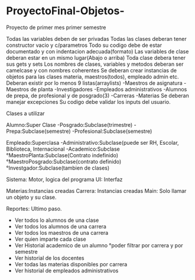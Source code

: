 # ProyectoFinal-Objetos-
Proyecto de primer mes primer semestre


Todas las variables deben de ser privadas
Todas las clases deberan tener constructor vacio y c/parametros
Todo su codigo debe de estar documentado y con indentacion adecuada(formato)
Las variables de clase deberan estar en un mismo lugar(Abajo o arriba)
Toda clase debera tener sus gets y sets
Los nombres de clases, variables y metodos deberan ser camelcase y con nombres coherentes
Se deberan crear instancias de objetos para las clases materia, maestros(todos), empleado admin etc.
Deberan existir por lo menos 9 listas(arraylists)
-Maestros de asignatura
-Maestros de planta
-Investigadores
-Empleados administrativos
-Alumnos de prepa, de profesional y de posgrado(3)
-Carreras
-Materias
Se deberan manejar excepciones
Su codigo debe validar los inputs del usuario.




Clases a utilizar

Alumno:Super Clase
-Posgrado:Subclase(trimestre)
-Prepa:Subclase(semestre)
-Profesional:Subclase(semestre)

Empleado:Superclasa
-Administrativo:Subclase(puede ser RH, Escolar, Biblioteca, Internacional
-Academico:Subclase
 °MaestroPlanta:Subclase(Contrato indefinido)
 °MaestroPosgrado:Subclase(contrato definido)
 °Investgador:Subclase(tambien de clases)

Sistema: Motor, logica del programa
UI: Interfaz

 
Materias:Instancias creadas
Carrera: Instancias creadas
Main: Solo llamar un objeto y su clase.


Reportes: Ultimo paso. 
- Ver todos lo alumnos de una clase
- Ver todos los alumnos de una carrera
- Ver todos los maestros de una carrera
- Ver quien imparte cada clase
- Ver Historial academico de un alumno
       °poder filtrar por carrera y por semestre
- Ver historial de los docentes
- Ver todas las materias disponibles por carrera
- Ver historial de empleados administrativos
